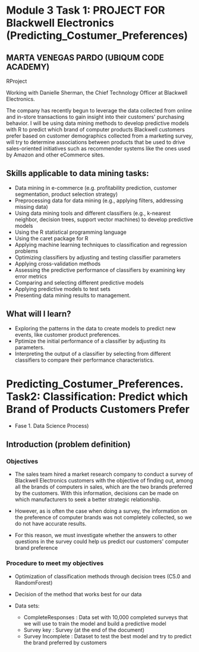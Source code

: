 
# Module 3 Task 1: PROJECT FOR Blackwell Electronics (Predicting_Costumer_Preferences)
## MARTA VENEGAS PARDO (UBIQUM CODE ACADEMY)
RProject 

Working with Danielle Sherman, the Chief Technology Officer at Blackwell Electronics. 

The company has recently begun to leverage the data collected from online and in-store transactions to gain insight into their customers' purchasing behavior.
I will be using data mining methods to develop predictive models with R to predict which brand of computer products Blackwell customers prefer based on customer 
demographics collected from a marketing survey, will try to determine associations between products that be used to drive sales-oriented initiatives such as 
recommender systems like the ones used by Amazon and other eCommerce sites. 



## Skills applicable to data mining tasks:
 
- Data mining in e-commerce (e.g. profitability prediction, customer segmentation, product selection strategy)
- Preprocessing data for data mining (e.g., applying filters, addressing missing data)
- Using data mining tools and different classifiers (e.g., k-nearest neighbor, decision trees, support vector machines) to develop predictive models
- Using the R statistical programming language
- Using the caret package for R
- Applying machine learning techniques to classification and regression problems
- Optimizing classifiers by adjusting and testing classifier parameters
- Applying cross-validation methods
- Assessing the predictive performance of classifiers by examining key error metrics
- Comparing and selecting different predictive models
- Applying predictive models to test sets
- Presenting data mining results to management.
 

## What will I learn?

- Exploring the patterns in the data to create models to predict new events, like customer product preferences. 
- Pptimize the initial performance of a classifier by adjusting its parameters. 
- Interpreting the output of a classifier by selecting from different classifiers to compare their performance characteristics.



# Predicting_Costumer_Preferences. Task2: Classification: Predict which Brand of Products Customers Prefer
  - Fase 1. Data Science Process)


## Introduction (problem definition)

### Objectives

- The sales team hired a market research company to conduct a survey of Blackwell Electronics customers with the objective of finding out, among all the brands
of computers in sales, which are the two brands preferred by the customers. With this information, decisions can be made on which manufacturers to seek a better
strategic relationship.

- However, as is often the case when doing a survey, the information on the preference of computer brands was not completely collected, so we do not have 
accurate results.

- For this reason, we must investigate whether the answers to other questions in the survey could help us predict our customers' computer brand preference



### Procedure to meet my objectives

- Optimization of classification methods through decision trees (C5.0 and RandomForest)
- Decision of the method that works best for our data

- Data sets:
  - CompleteResponses : Data set with 10,000 completed surveys that we will use to train the model and build a predictive model
  - Survey key : Survey (at the end of the document)
  - Survey Incomplete : Dataset to test the best model and try to predict the brand preferred by customers
